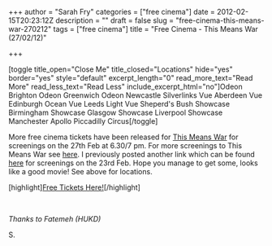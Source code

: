 +++
author = "Sarah Fry"
categories = ["free cinema"]
date = 2012-02-15T20:23:12Z
description = ""
draft = false
slug = "free-cinema-this-means-war-270212"
tags = ["free cinema"]
title = "Free Cinema - This Means War (27/02/12)"

+++


[toggle title_open="Close Me" title_closed="Locations" hide="yes" border="yes" style="default" excerpt_length="0" read_more_text="Read More" read_less_text="Read Less" include_excerpt_html="no"]Odeon Brighton
Odeon Greenwich
Odeon Newcastle Silverlinks
Vue Aberdeen
Vue Edinburgh Ocean
Vue Leeds Light
Vue Sheperd's Bush
Showcase Birmingham
Showcase Glasgow
Showcase Liverpool
Showcase Manchester
Apollo Piccadilly Circus[/toggle]

More free cinema tickets have been released for <a href="http://www.imdb.com/title/tt1596350/" target="_blank">This Means War</a> for screenings on the 27th Feb at 6.30/7 pm. For more screenings to This Means War see <a title="Free Cinema – This Means War (Multiple Dates)" href="http://sweetaspi.co.uk/free-cinema-this-means-war-multiple-dates/">here</a>. I previously posted another link which can be found <a title="Free Cinema – This Means War (23/2/12)" href="http://sweetaspi.co.uk/free-cinema-this-means-war-23212/" target="_blank">here</a> for screenings on the 23rd Feb. Hope you manage to get some, looks like a good movie! See above for locations.

[highlight]<a href="http://www.showfilmfirst.com/pin/266371" target="_blank">Free Tickets Here!</a>[/highlight]

&nbsp;

<em>Thanks to Fatemeh (HUKD)</em>

S.

